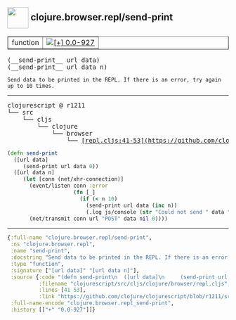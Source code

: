## <img width="48px" valign="middle" src="http://i.imgur.com/Hi20huC.png"> clojure.browser.repl/send-print

 <table border="1">
<tr>
<td>function</td>
<td><a href="https://github.com/cljsinfo/api-refs/tree/0.0-927"><img valign="middle" alt="[+] 0.0-927" src="https://img.shields.io/badge/+-0.0--927-lightgrey.svg"></a> </td>
</tr>
</table>

 <samp>
(__send-print__ url data)<br>
(__send-print__ url data n)<br>
</samp>

```
Send data to be printed in the REPL. If there is an error, try again
up to 10 times.
```

---

 <pre>
clojurescript @ r1211
└── src
    └── cljs
        └── clojure
            └── browser
                └── <ins>[repl.cljs:41-53](https://github.com/clojure/clojurescript/blob/r1211/src/cljs/clojure/browser/repl.cljs#L41-L53)</ins>
</pre>

```clj
(defn send-print
  ([url data]
     (send-print url data 0))
  ([url data n]
     (let [conn (net/xhr-connection)]
       (event/listen conn :error
                     (fn [_]
                       (if (< n 10)
                         (send-print url data (inc n))
                         (.log js/console (str "Could not send " data " after " n " attempts.")))))
       (net/transmit conn url "POST" data nil 0))))
```


---

```clj
{:full-name "clojure.browser.repl/send-print",
 :ns "clojure.browser.repl",
 :name "send-print",
 :docstring "Send data to be printed in the REPL. If there is an error, try again\nup to 10 times.",
 :type "function",
 :signature ["[url data]" "[url data n]"],
 :source {:code "(defn send-print\n  ([url data]\n     (send-print url data 0))\n  ([url data n]\n     (let [conn (net/xhr-connection)]\n       (event/listen conn :error\n                     (fn [_]\n                       (if (< n 10)\n                         (send-print url data (inc n))\n                         (.log js/console (str \"Could not send \" data \" after \" n \" attempts.\")))))\n       (net/transmit conn url \"POST\" data nil 0))))",
          :filename "clojurescript/src/cljs/clojure/browser/repl.cljs",
          :lines [41 53],
          :link "https://github.com/clojure/clojurescript/blob/r1211/src/cljs/clojure/browser/repl.cljs#L41-L53"},
 :full-name-encode "clojure.browser.repl_send-print",
 :history [["+" "0.0-927"]]}

```
